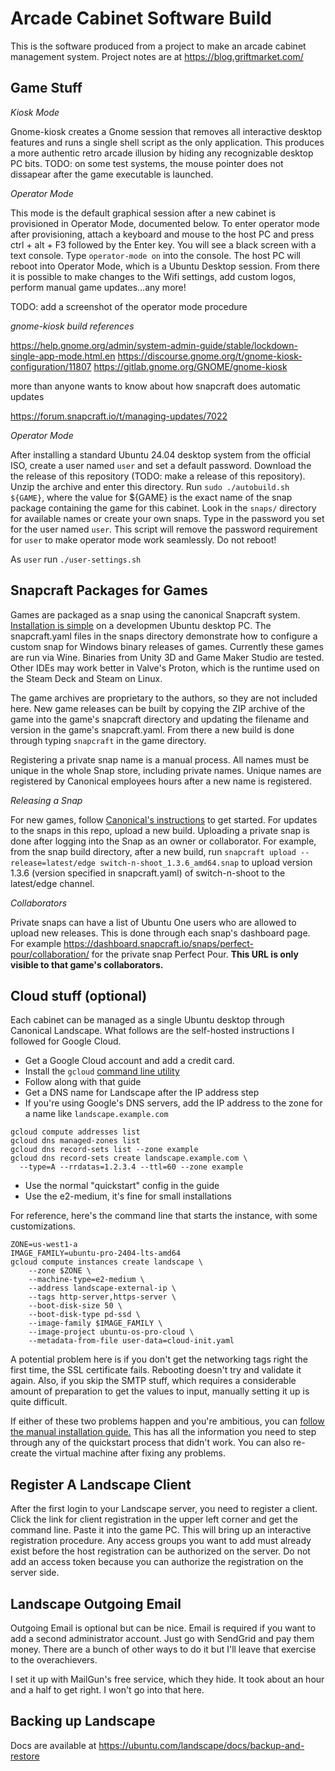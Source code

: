 # Arcade Cabinet Software Build

This is the software produced from a project to make an arcade cabinet management system. Project notes are at https://blog.griftmarket.com/

## Game Stuff

*Kiosk Mode*

Gnome-kiosk creates a Gnome session that removes all interactive desktop features and runs a single shell script as the only application. This produces a more authentic retro arcade illusion by hiding any recognizable desktop PC bits. TODO: on some test systems, the mouse pointer does not dissapear after the game executable is launched.

*Operator Mode*

This mode is the default graphical session after a new cabinet is provisioned in Operator Mode, documented below. To enter operator mode after provisioning, attach a keyboard and mouse to the host PC and press ctrl + alt + F3 followed by the Enter key. You will see a black screen with a text console. Type `operator-mode on` into the console. The host PC will reboot into Operator Mode, which is a Ubuntu Desktop session. From there it is possible to make changes to the Wifi settings, add custom logos, perform manual game updates...any more!

TODO: add a screenshot of the operator mode procedure

*gnome-kiosk build references*

https://help.gnome.org/admin/system-admin-guide/stable/lockdown-single-app-mode.html.en
https://discourse.gnome.org/t/gnome-kiosk-configuration/11807
https://gitlab.gnome.org/GNOME/gnome-kiosk

more than anyone wants to know about how snapcraft does automatic updates

https://forum.snapcraft.io/t/managing-updates/7022

*Operator Mode*

After installing a standard Ubuntu 24.04 desktop system from the official ISO, create a user named `user` and set a default password. Download the the release of this repository (TODO: make a release of this repository). Unzip the archive and enter this directory. Run `sudo ./autobuild.sh ${GAME}`, where the value for ${GAME} is the exact name of the snap package containing the game for this cabinet. Look in the `snaps/` directory for available names or create your own snaps. Type in the password you set for the user named `user`. This script will remove the password requirement for `user` to make operator mode work seamlessly. Do not reboot!

As `user` run `./user-settings.sh` 

## Snapcraft Packages for Games

Games are packaged as a snap using the canonical Snapcraft system. [Installation is simple](https://snapcraft.io/install/snapcraft/ubuntu) on a developmen Ubuntu desktop PC. The snapcraft.yaml files in the snaps directory demonstrate how to configure a custom snap for Windows binary releases of games. Currently these games are run via Wine. Binaries from Unity 3D and Game Maker Studio are tested. Other IDEs may work better in Valve's Proton, which is the runtime used on the Steam Deck and Steam on Linux.

The game archives are proprietary to the authors, so they are not included here. New game releases can be built by copying the ZIP archive of the game into the game's snapcraft directory and updating the filename and version in the game's snapcraft.yaml. From there a new build is done through typing `snapcraft` in the game directory.

Registering a private snap name is a manual process. All names must be unique in the whole Snap store, including private names. Unique names are registered by Canonical employees hours after a new name is registered.

*Releasing a Snap*

For new games, follow [Canonical's instructions](https://snapcraft.io/docs/releasing-to-the-snap-store) to get started. For updates to the snaps in this repo, upload a new build. Uploading a private snap is done after logging into the Snap as an owner or collaborator. For example, from the snap build directory, after a new build, run `snapcraft upload --release=latest/edge switch-n-shoot_1.3.6_amd64.snap` to upload version 1.3.6 (version specified in snapcraft.yaml) of switch-n-shoot to the latest/edge channel.

*Collaborators*

Private snaps can have a list of Ubuntu One users who are allowed to upload new releases. This is done through each snap's dashboard page. For example https://dashboard.snapcraft.io/snaps/perfect-pour/collaboration/ for the private snap Perfect Pour. **This URL is only visible to that game's collaborators.**

## Cloud stuff (optional)

Each cabinet can be managed as a single Ubuntu desktop through Canonical Landscape. What follows are the self-hosted instructions I followed for Google Cloud.

* Get a Google Cloud account and add a credit card.
* Install the `gcloud` [command line utility](https://ubuntu.com/landscape/docs/install-on-google-cloud)
* Follow along with that guide
* Get a DNS name for Landscape after the IP address step
* If you're using Google's DNS servers, add the IP address to the zone for a name like `landscape.example.com`

```
gcloud compute addresses list
gcloud dns managed-zones list
gcloud dns record-sets list --zone example
gcloud dns record-sets create landscape.example.com \
  --type=A --rrdatas=1.2.3.4 --ttl=60 --zone example
```

* Use the normal "quickstart" config in the guide
* Use the e2-medium, it's fine for small installations

For reference, here's the command line that starts the instance, with some customizations.

```
ZONE=us-west1-a
IMAGE_FAMILY=ubuntu-pro-2404-lts-amd64
gcloud compute instances create landscape \
    --zone $ZONE \
    --machine-type=e2-medium \
    --address landscape-external-ip \
    --tags http-server,https-server \
    --boot-disk-size 50 \
    --boot-disk-type pd-ssd \
    --image-family $IMAGE_FAMILY \
    --image-project ubuntu-os-pro-cloud \
    --metadata-from-file user-data=cloud-init.yaml
```

A potential problem here is if you don't get the networking tags right the first time, the SSL certificate fails. Rebooting doesn't try and validate it again. Also, if you skip the SMTP stuff, which requires a considerable amount of preparation to get the values to input, manually setting it up is quite difficult.

If either of these two problems happen and you're ambitious, you can [follow the manual installation guide.](https://ubuntu.com/landscape/install) This has all the information you need to step through any of the quickstart process that didn't work. You can also re-create the virtual machine after fixing any problems.

## Register A Landscape Client

After the first login to your Landscape server, you need to register a client. Click the link for client registration in the upper left corner and get the command line. Paste it into the game PC. This will bring up an interactive registration procedure. Any access groups you want to add must already exist before the host registration can be authorized on the server. Do not add an access token because you can authorize the registration on the server side.

## Landscape Outgoing Email

Outgoing Email is optional but can be nice. Email is required if you want to add a second administrator account. Just go with SendGrid and pay them money. There are a bunch of other ways to do it but I'll leave that exercise to the overachievers.

I set it up with MailGun's free service, which they hide. It took about an hour and a half to get right. I won't go into that here.

## Backing up Landscape

Docs are available at https://ubuntu.com/landscape/docs/backup-and-restore
